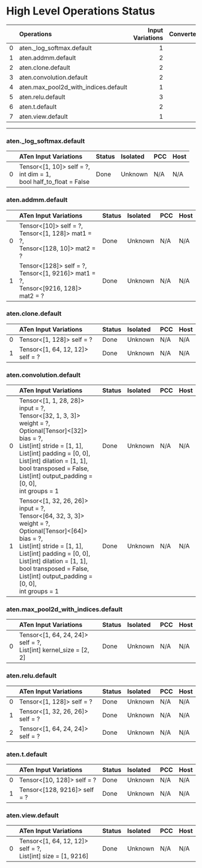 # High Level Operations Status
|    | Operations                           |   Input Variations |   Converted |   Removed |   Fallback | Completed   |   Score |
|---:|:-------------------------------------|-------------------:|------------:|----------:|-----------:|:------------|--------:|
|  0 | aten._log_softmax.default            |                  1 |           1 |         0 |          0 | ✅          |       1 |
|  1 | aten.addmm.default                   |                  2 |           2 |         0 |          0 | ✅          |       1 |
|  2 | aten.clone.default                   |                  2 |           2 |         0 |          0 | ✅          |       1 |
|  3 | aten.convolution.default             |                  2 |           2 |         0 |          0 | ✅          |       1 |
|  4 | aten.max_pool2d_with_indices.default |                  1 |           1 |         0 |          0 | ✅          |       1 |
|  5 | aten.relu.default                    |                  3 |           3 |         0 |          0 | ✅          |       1 |
|  6 | aten.t.default                       |                  2 |           2 |         0 |          0 | ✅          |       1 |
|  7 | aten.view.default                    |                  1 |           1 |         0 |          0 | ✅          |       1 |
***
### aten._log_softmax.default
|    | ATen Input Variations                                                   | Status   | Isolated   | PCC   | Host   |
|---:|:------------------------------------------------------------------------|:---------|:-----------|:------|:-------|
|  0 | Tensor<[1, 10]> self = ?,<br>int dim = 1,<br>bool half_to_float = False | Done     | Unknown    | N/A   | N/A    |
### aten.addmm.default
|    | ATen Input Variations                                                                  | Status   | Isolated   | PCC   | Host   |
|---:|:---------------------------------------------------------------------------------------|:---------|:-----------|:------|:-------|
|  0 | Tensor<[10]> self = ?,<br>Tensor<[1, 128]> mat1 = ?,<br>Tensor<[128, 10]> mat2 = ?     | Done     | Unknown    | N/A   | N/A    |
|  1 | Tensor<[128]> self = ?,<br>Tensor<[1, 9216]> mat1 = ?,<br>Tensor<[9216, 128]> mat2 = ? | Done     | Unknown    | N/A   | N/A    |
### aten.clone.default
|    | ATen Input Variations            | Status   | Isolated   | PCC   | Host   |
|---:|:---------------------------------|:---------|:-----------|:------|:-------|
|  0 | Tensor<[1, 128]> self = ?        | Done     | Unknown    | N/A   | N/A    |
|  1 | Tensor<[1, 64, 12, 12]> self = ? | Done     | Unknown    | N/A   | N/A    |
### aten.convolution.default
|    | ATen Input Variations                                                                                                                                                                                                                                                                         | Status   | Isolated   | PCC   | Host   |
|---:|:----------------------------------------------------------------------------------------------------------------------------------------------------------------------------------------------------------------------------------------------------------------------------------------------|:---------|:-----------|:------|:-------|
|  0 | Tensor<[1, 1, 28, 28]> input = ?,<br>Tensor<[32, 1, 3, 3]> weight = ?,<br>Optional[Tensor]<[32]> bias = ?,<br>List[int] stride = [1, 1],<br>List[int] padding = [0, 0],<br>List[int] dilation = [1, 1],<br>bool transposed = False,<br>List[int] output_padding = [0, 0],<br>int groups = 1   | Done     | Unknown    | N/A   | N/A    |
|  1 | Tensor<[1, 32, 26, 26]> input = ?,<br>Tensor<[64, 32, 3, 3]> weight = ?,<br>Optional[Tensor]<[64]> bias = ?,<br>List[int] stride = [1, 1],<br>List[int] padding = [0, 0],<br>List[int] dilation = [1, 1],<br>bool transposed = False,<br>List[int] output_padding = [0, 0],<br>int groups = 1 | Done     | Unknown    | N/A   | N/A    |
### aten.max_pool2d_with_indices.default
|    | ATen Input Variations                                               | Status   | Isolated   | PCC   | Host   |
|---:|:--------------------------------------------------------------------|:---------|:-----------|:------|:-------|
|  0 | Tensor<[1, 64, 24, 24]> self = ?,<br>List[int] kernel_size = [2, 2] | Done     | Unknown    | N/A   | N/A    |
### aten.relu.default
|    | ATen Input Variations            | Status   | Isolated   | PCC   | Host   |
|---:|:---------------------------------|:---------|:-----------|:------|:-------|
|  0 | Tensor<[1, 128]> self = ?        | Done     | Unknown    | N/A   | N/A    |
|  1 | Tensor<[1, 32, 26, 26]> self = ? | Done     | Unknown    | N/A   | N/A    |
|  2 | Tensor<[1, 64, 24, 24]> self = ? | Done     | Unknown    | N/A   | N/A    |
### aten.t.default
|    | ATen Input Variations        | Status   | Isolated   | PCC   | Host   |
|---:|:-----------------------------|:---------|:-----------|:------|:-------|
|  0 | Tensor<[10, 128]> self = ?   | Done     | Unknown    | N/A   | N/A    |
|  1 | Tensor<[128, 9216]> self = ? | Done     | Unknown    | N/A   | N/A    |
### aten.view.default
|    | ATen Input Variations                                           | Status   | Isolated   | PCC   | Host   |
|---:|:----------------------------------------------------------------|:---------|:-----------|:------|:-------|
|  0 | Tensor<[1, 64, 12, 12]> self = ?,<br>List[int] size = [1, 9216] | Done     | Unknown    | N/A   | N/A    |

